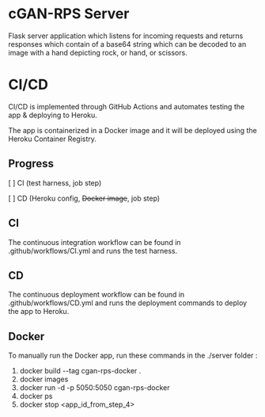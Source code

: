 # cGAN-RPS Server
Flask server application which listens for incoming requests and returns responses which contain of a base64 string which can be decoded to an image with a hand depicting rock, or hand, or scissors.

# CI/CD
CI/CD is implemented through GitHub Actions and automates testing the app & deploying to Heroku.

The app is containerized in a Docker image and it will be deployed using the Heroku Container Registry.

## Progress
[ ] CI (test harness, job step) 

[ ] CD (Heroku config, ~~Docker image~~, job step) 

## CI
The continuous integration workflow can be found in .github/workflows/CI.yml and runs the test harness.

## CD
The continuous deployment workflow can be found in .github/workflows/CD.yml and runs the deployment commands to deploy the app to Heroku.

## Docker
To manually run the Docker app, run these commands in the ./server folder :

1. docker build --tag cgan-rps-docker .
2. docker images 
3. docker run -d -p 5050:5050 cgan-rps-docker
4. docker ps
5. docker stop <app_id_from_step_4>
